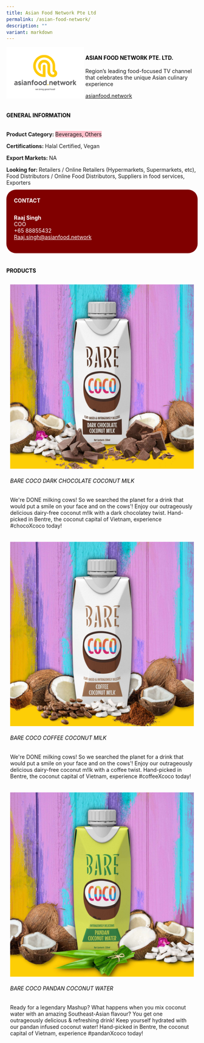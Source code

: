 ```yaml
---
title: Asian Food Network Pte Ltd
permalink: /asian-food-network/
description: ""
variant: markdown
---
```

<p>
 
</p><div class="flex-paragraph"> 
<p style="text-transform: uppercase">
</p>
</div> 
<div class="flex-container" style="display: flex; flex-wrap: wrap;"> 
<div class="card sgds" style="flex: 1 1 40%; display: block;">
<img src="/images/afn_logo.png">
</div> 
<div class="card-sgds" style="flex: 1 1 58%; display: block; margin-left: 3px"> 
<h4 style="text-transform: uppercase; color: black;">
<b>ASIAN FOOD NETWORK PTE. LTD.
</b>
</h4> 
<p>Region’s leading food-focused TV channel that celebrates the unique Asian culinary experience
</p> 
<p>
<a href="https://asianfood.network" target="_blank">asianfood.network
</a>
</p> 
</div> 
</div> 

<p></p> 
 
<h4 style="text-transform: uppercase; color: black;">
<b>General Information
</b>
</h4> 
<div class="flex-container" style="display: flex; flex-wrap: wrap;"> 
<div class="card sgds" style="flex: 1 1 65%; display: block; align-self: stretch"> 
<div class="flex-paragraph"> 
<p>
<b>Product Category: 
</b>
<span style="background-color: pink; border-radius: 10 px;">Beverages, Others
</span>
</p> 
<p>
<b>Certifications: 
</b>Halal Certified, Vegan
</p> 
<p>
<b>Export Markets: 
</b>NA
</p> 
<p style="margin-bottom: 10px;">
<b>Looking for: 
</b>Retailers / Online Retailers (Hypermarkets, Supermarkets, etc), Food Distributors / Online Food Distributors, Suppliers in food services, Exporters
</p> 
</div> 
</div> 
<div class="card sgds" style="flex: 1 1 35%; padding: 10px; display: block; background-color: maroon; border-radius: 25px; align-self: center;"> 
<h4 style="color: white; margin-top: 10px; margin-left: 10px;">CONTACT
</h4> 
<div class="flex-paragraph"> 
<p style="padding: 10px; color: white;">
<b>Raaj Singh
</b>
<br>COO
<br>+65 88855432
<br>
<a href="mailto:Raaj.singh@asianfood.network" style="color: white;">Raaj.singh@asianfood.network
</a>
</p> 
</div> 
</div> 
</div> 
<br> 
<h4 style="text-transform: uppercase; color: black;">
<b>products
</b>
</h4> 
<div style="display: flex; flex-wrap: wrap;"> 
<div class="card sgds" style="flex: 1 1 47%; margin: 10px; display: block;"> 
<div class="flex-image" style="display: block;">
<img src="/images/afn_product1.jpg">
</div> 
<div class="flex-paragraph"> 
<h6 style="text-transform: uppercase; color: black;">Bare Coco Dark Chocolate Coconut Milk
</h6> 
<p>We're DONE milking cows! So we searched the planet for a drink that would put a smile on your face and on the cows'! Enjoy our outrageously delicious dairy-free coconut m!lk with a dark chocolatey twist. Hand-picked in Bentre, the coconut capital of Vietnam, experience #chocoXcoco today!
</p>
</div> 
</div> 
<div class="card sgds" style="flex: 1 1 47%; margin: 10px; display: block;"> 
<div class="flex-image" style="display: block;">
<img src="/images/afn_product2.jpg">
</div> 
<div class="flex-paragraph"> 
<h6 style="text-transform: uppercase; color: black;">Bare Coco Coffee Coconut Milk
</h6> 
<p>We're DONE milking cows! So we searched the planet for a drink that would put a smile on your face and on the cows'! Enjoy our outrageously delicious dairy-free coconut m!lk with a coffee twist. Hand-picked in Bentre, the coconut capital of Vietnam, experience #coffeeXcoco today!
</p>
</div> 
</div> 
<div class="card sgds" style="flex: 1 1 47%; margin: 10px; display: block;"> 
<div class="flex-image" style="display: block;">
<img src="/images/afn_product3.jpg">
</div> 
<div class="flex-paragraph"> 
<h6 style="text-transform: uppercase; color: black;">Bare Coco Pandan Coconut Water
</h6> 
<p>Ready for a legendary Mashup? What happens when you mix coconut water with an amazing Southeast-Asian flavour? You get one outrageously delicious &amp; refreshing drink! Keep yourself hydrated with our pandan infused coconut water! Hand-picked in Bentre, the coconut capital of Vietnam, experience #pandanXcoco today!
</p>
</div> 
</div> 
</div>